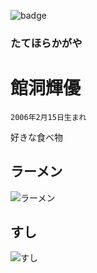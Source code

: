 ![badge](https://img.shields.io/badge/i_like-game-green)
### たてほらかがや
# 館洞輝優
```
2006年2月15日生まれ
```

好きな食べ物

## ラーメン
![ラーメン](https://www.yamaokaya.com/ykwp/wp-content/uploads/2020/04/21-700x448.jpg)

## すし
![すし](https://cdn.jalan.jp/jalan/img/4/kuchikomi/5124/KL/d5394_0005124323_3.webp)
